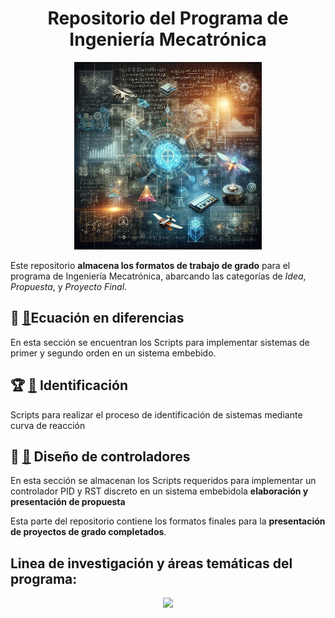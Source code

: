 
<h1 align="center">Repositorio del Programa de Ingeniería Mecatrónica</h1>

<p align="center">
<img src="./Logos/Control.webp" height="300">
</p>


Este repositorio **almacena los formatos de trabajo de grado** para el programa de Ingeniería Mecatrónica, abarcando las categorías de *Idea*, *Propuesta*, y *Proyecto Final*.


## 📝 [📂](./EcuacionesDiferencias/)Ecuación en diferencias

En esta sección se encuentran los Scripts para implementar sistemas de primer y segundo orden en un sistema embebido.

## 🏆 [📂](./MatlabFilesIdentification/) Identificación
Scripts para realizar el proceso de identificación de sistemas mediante curva de reacción

## 📄 [📂](./Diseño%20de%20controladores/) Diseño de controladores

En esta sección se almacenan los Scripts requeridos para implementar un controlador PID y RST discreto en un sistema embebidola **elaboración y presentación de propuesta**

Esta parte del repositorio contiene los formatos finales para la **presentación de proyectos de grado completados**.
## Linea de investigación y áreas temáticas del programa: 
<p align="center">
<img src="./Logos/Linea.png" height="300">
</p>


